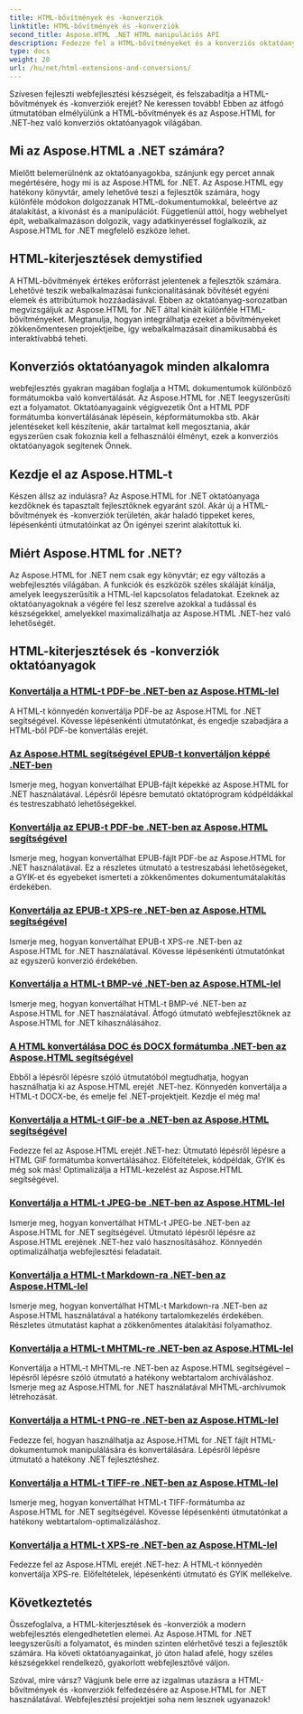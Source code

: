 ```yaml
---
title: HTML-bővítmények és -konverziók
linktitle: HTML-bővítmények és -konverziók
second_title: Aspose.HTML .NET HTML manipulációs API
description: Fedezze fel a HTML-bővítményeket és a konverziós oktatóanyagokat az Aspose.HTML for .NET használatával. Ezekkel az átfogó oktatóanyagokkal megtudhatja, hogyan optimalizálhatja a webfejlesztést.
type: docs
weight: 20
url: /hu/net/html-extensions-and-conversions/
---
```


Szívesen fejleszti webfejlesztési készségeit, és felszabadítja a HTML-bővítmények és -konverziók erejét? Ne keressen tovább! Ebben az átfogó útmutatóban elmélyülünk a HTML-bővítmények és az Aspose.HTML for .NET-hez való konverziós oktatóanyagok világában.

## Mi az Aspose.HTML a .NET számára?

Mielőtt belemerülnénk az oktatóanyagokba, szánjunk egy percet annak megértésére, hogy mi is az Aspose.HTML for .NET. Az Aspose.HTML egy hatékony könyvtár, amely lehetővé teszi a fejlesztők számára, hogy különféle módokon dolgozzanak HTML-dokumentumokkal, beleértve az átalakítást, a kivonást és a manipulációt. Függetlenül attól, hogy webhelyet épít, webalkalmazáson dolgozik, vagy adatkinyeréssel foglalkozik, az Aspose.HTML for .NET megfelelő eszköze lehet.

## HTML-kiterjesztések demystified

A HTML-bővítmények értékes erőforrást jelentenek a fejlesztők számára. Lehetővé teszik webalkalmazásai funkcionalitásának bővítését egyéni elemek és attribútumok hozzáadásával. Ebben az oktatóanyag-sorozatban megvizsgáljuk az Aspose.HTML for .NET által kínált különféle HTML-bővítményeket. Megtanulja, hogyan integrálhatja ezeket a bővítményeket zökkenőmentesen projektjeibe, így webalkalmazásait dinamikusabbá és interaktívabbá teheti.

## Konverziós oktatóanyagok minden alkalomra

webfejlesztés gyakran magában foglalja a HTML dokumentumok különböző formátumokba való konvertálását. Az Aspose.HTML for .NET leegyszerűsíti ezt a folyamatot. Oktatóanyagaink végigvezetik Önt a HTML PDF formátumba konvertálásának lépésein, képformátumokba stb. Akár jelentéseket kell készítenie, akár tartalmat kell megosztania, akár egyszerűen csak fokoznia kell a felhasználói élményt, ezek a konverziós oktatóanyagok segítenek Önnek.

## Kezdje el az Aspose.HTML-t

Készen állsz az indulásra? Az Aspose.HTML for .NET oktatóanyaga kezdőknek és tapasztalt fejlesztőknek egyaránt szól. Akár új a HTML-bővítmények és -konverziók területén, akár haladó tippeket keres, lépésenkénti útmutatóinkat az Ön igényei szerint alakítottuk ki.

## Miért Aspose.HTML for .NET?

Az Aspose.HTML for .NET nem csak egy könyvtár; ez egy változás a webfejlesztés világában. A funkciók és eszközök széles skáláját kínálja, amelyek leegyszerűsítik a HTML-lel kapcsolatos feladatokat. Ezeknek az oktatóanyagoknak a végére fel lesz szerelve azokkal a tudással és készségekkel, amelyekkel maximalizálhatja az Aspose.HTML .NET-hez való lehetőségét.

## HTML-kiterjesztések és -konverziók oktatóanyagok
### [Konvertálja a HTML-t PDF-be .NET-ben az Aspose.HTML-lel](./convert-html-to-pdf/)
A HTML-t könnyedén konvertálja PDF-be az Aspose.HTML for .NET segítségével. Kövesse lépésenkénti útmutatónkat, és engedje szabadjára a HTML-ből PDF-be konvertálás erejét.
### [Az Aspose.HTML segítségével EPUB-t konvertáljon képpé .NET-ben](./convert-epub-to-image/)
Ismerje meg, hogyan konvertálhat EPUB-fájlt képekké az Aspose.HTML for .NET használatával. Lépésről lépésre bemutató oktatóprogram kódpéldákkal és testreszabható lehetőségekkel.
### [Konvertálja az EPUB-t PDF-be .NET-ben az Aspose.HTML segítségével](./convert-epub-to-pdf/)
Ismerje meg, hogyan konvertálhat EPUB-fájlt PDF-be az Aspose.HTML for .NET használatával. Ez a részletes útmutató a testreszabási lehetőségeket, a GYIK-et és egyebeket ismerteti a zökkenőmentes dokumentumátalakítás érdekében.
### [Konvertálja az EPUB-t XPS-re .NET-ben az Aspose.HTML segítségével](./convert-epub-to-xps/)
Ismerje meg, hogyan konvertálhat EPUB-t XPS-re .NET-ben az Aspose.HTML for .NET használatával. Kövesse lépésenkénti útmutatónkat az egyszerű konverzió érdekében.
### [Konvertálja a HTML-t BMP-vé .NET-ben az Aspose.HTML-lel](./convert-html-to-bmp/)
Ismerje meg, hogyan konvertálhat HTML-t BMP-vé .NET-ben az Aspose.HTML for .NET használatával. Átfogó útmutató webfejlesztőknek az Aspose.HTML for .NET kihasználásához.
### [A HTML konvertálása DOC és DOCX formátumba .NET-ben az Aspose.HTML segítségével](./convert-html-to-doc-docx/)
Ebből a lépésről lépésre szóló útmutatóból megtudhatja, hogyan használhatja ki az Aspose.HTML erejét .NET-hez. Könnyedén konvertálja a HTML-t DOCX-be, és emelje fel .NET-projektjeit. Kezdje el még ma!
### [Konvertálja a HTML-t GIF-be a .NET-ben az Aspose.HTML segítségével](./convert-html-to-gif/)
Fedezze fel az Aspose.HTML erejét .NET-hez: Útmutató lépésről lépésre a HTML GIF formátumba konvertálásához. Előfeltételek, kódpéldák, GYIK és még sok más! Optimalizálja a HTML-kezelést az Aspose.HTML segítségével.
### [Konvertálja a HTML-t JPEG-be .NET-ben az Aspose.HTML-lel](./convert-html-to-jpeg/)
Ismerje meg, hogyan konvertálhat HTML-t JPEG-be .NET-ben az Aspose.HTML for .NET segítségével. Útmutató lépésről lépésre az Aspose.HTML erejének .NET-hez való hasznosításához. Könnyedén optimalizálhatja webfejlesztési feladatait.
### [Konvertálja a HTML-t Markdown-ra .NET-ben az Aspose.HTML-lel](./convert-html-to-markdown/)
Ismerje meg, hogyan konvertálhat HTML-t Markdown-ra .NET-ben az Aspose.HTML használatával a hatékony tartalomkezelés érdekében. Részletes útmutatást kaphat a zökkenőmentes átalakítási folyamathoz.
### [Konvertálja a HTML-t MHTML-re .NET-ben az Aspose.HTML-lel](./convert-html-to-mhtml/)
Konvertálja a HTML-t MHTML-re .NET-ben az Aspose.HTML segítségével – lépésről lépésre szóló útmutató a hatékony webtartalom archiváláshoz. Ismerje meg az Aspose.HTML for .NET használatával MHTML-archívumok létrehozását.
### [Konvertálja a HTML-t PNG-re .NET-ben az Aspose.HTML-lel](./convert-html-to-png/)
Fedezze fel, hogyan használhatja az Aspose.HTML for .NET fájlt HTML-dokumentumok manipulálására és konvertálására. Lépésről lépésre útmutató a hatékony .NET fejlesztéshez.
### [Konvertálja a HTML-t TIFF-re .NET-ben az Aspose.HTML-lel](./convert-html-to-tiff/)
Ismerje meg, hogyan konvertálhat HTML-t TIFF-formátumba az Aspose.HTML for .NET segítségével. Kövesse lépésenkénti útmutatónkat a hatékony webtartalom-optimalizáláshoz.
### [Konvertálja a HTML-t XPS-re .NET-ben az Aspose.HTML-lel](./convert-html-to-xps/)
Fedezze fel az Aspose.HTML erejét .NET-hez: A HTML-t könnyedén konvertálja XPS-re. Előfeltételek, lépésenkénti útmutató és GYIK mellékelve.

## Következtetés

Összefoglalva, a HTML-kiterjesztések és -konverziók a modern webfejlesztés elengedhetetlen elemei. Az Aspose.HTML for .NET leegyszerűsíti a folyamatot, és minden szinten elérhetővé teszi a fejlesztők számára. Ha követi oktatóanyagainkat, jó úton halad afelé, hogy széles készségekkel rendelkező, gyakorlott webfejlesztővé váljon.

Szóval, mire vársz? Vágjunk bele erre az izgalmas utazásra a HTML-bővítmények és -konverziók felfedezésére az Aspose.HTML for .NET használatával. Webfejlesztési projektjei soha nem lesznek ugyanazok!